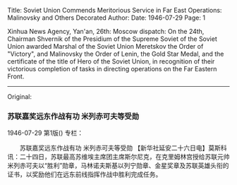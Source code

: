 Title: Soviet Union Commends Meritorious Service in Far East Operations:  Malinovsky and Others Decorated
Author:
Date: 1946-07-29
Page: 1

Xinhua News Agency, Yan'an, 26th: Moscow dispatch: On the 24th, Chairman Shvernik of the Presidium of the Supreme Soviet of the Soviet Union awarded Marshal of the Soviet Union Meretskov the Order of "Victory", and Malinovsky the Order of Lenin, the Gold Star Medal, and the certificate of the title of Hero of the Soviet Union, in recognition of their victorious completion of tasks in directing operations on the Far Eastern Front.



<hr /> 

Original: 


### 苏联嘉奖远东作战有功  米列赤可夫等受勋

1946-07-29
第1版()
专栏：

　　苏联嘉奖远东作战有功
    米列赤可夫等受勋
    【新华社延安二十六日电】莫斯科讯：二十四日，苏联最高苏维埃主席团主席斯尔尼克，在克里姆林宫授给苏联元帅米列赤可夫以“胜利”勋章，马林诺夫斯基以列宁勋章、金星奖章及苏联英雄头衔的证书，以奖励他们在远东前线指挥作战中胜利完成任务。
